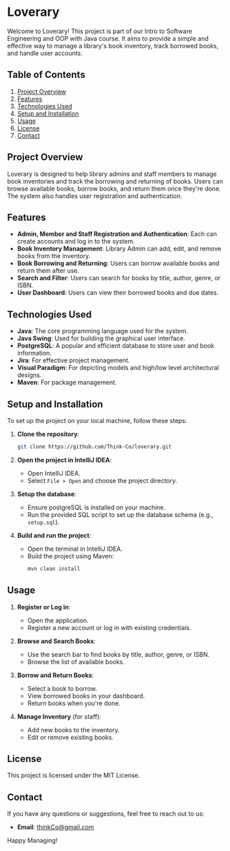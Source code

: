 # Loverary

Welcome to Loverary! This project is part of our Intro to Software Engineering and OOP with Java course. It aims to provide a simple and effective way to manage a library's book inventory, track borrowed books, and handle user accounts. 

## Table of Contents
1. [Project Overview](#project-overview)
2. [Features](#features)
3. [Technologies Used](#technologies-used)
4. [Setup and Installation](#setup-and-installation)
5. [Usage](#usage)
6. [License](#license)
7. [Contact](#contact)

## Project Overview

Loverary is designed to help library admins and staff members to manage book inventories and track the borrowing and returning of books. Users can browse available books, borrow books, and return them once they're done. The system also handles user registration and authentication.

## Features

- **Admin, Member and Staff Registration and Authentication**: Each can create accounts and log in to the system.
- **Book Inventory Management**: Library Admin can add, edit, and remove books from the inventory.
- **Book Borrowing and Returning**: Users can borrow available books and return them after use.
- **Search and Filter**: Users can search for books by title, author, genre, or ISBN.
- **User Dashboard**: Users can view their borrowed books and due dates.

## Technologies Used

- **Java**: The core programming language used for the system.
- **Java Swing**: Used for building the graphical user interface.
- **PostgreSQL**: A popular and efficient database to store user and book information.
- **Jira**: For effective project management.
- **Visual Paradigm**: For depicting models and high/low level architectural designs.
- **Maven**: For package management.

## Setup and Installation

To set up the project on your local machine, follow these steps:

1. **Clone the repository**:
    ```bash
    git clone https://github.com/Think-Co/loverary.git
    ```

2. **Open the project in IntelliJ IDEA**:
    - Open IntelliJ IDEA.
    - Select `File > Open` and choose the project directory.

3. **Setup the database**:
    - Ensure postgreSQL is installed on your machine.
    - Run the provided SQL script to set up the database schema (e.g., `setup.sql`).

4. **Build and run the project**:
    - Open the terminal in IntelliJ IDEA.
    - Build the project using Maven:
      ```bash
      mvn clean install
      ```

## Usage

1. **Register or Log in**:
   - Open the application.
   - Register a new account or log in with existing credentials.

2. **Browse and Search Books**:
   - Use the search bar to find books by title, author, genre, or ISBN.
   - Browse the list of available books.

3. **Borrow and Return Books**:
   - Select a book to borrow.
   - View borrowed books in your dashboard.
   - Return books when you're done.

4. **Manage Inventory** (for staff):
   - Add new books to the inventory.
   - Edit or remove existing books.

## License

This project is licensed under the MIT License. 

## Contact

If you have any questions or suggestions, feel free to reach out to us:

- **Email**: thinkCo@gmail.com

Happy Managing!
